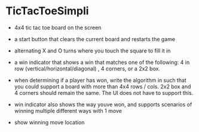 # TicTacToeSimpli

- 4x4 tic tac toe board on the screen
- a start button that clears the current board and restarts the game
- alternating X and O turns where you touch the square to fill it in
- a win indicator that shows a win that matches one of the following: 4 in row (vertical/horizontal/diagonal) , 4 corners, or a 2x2 box. 
- when determining if a player has won, write the algorithm in such that you could support a board with more than 4x4 rows / cols.  2x2 box and 4 corners should remain the same.  The UI does not have to support this.

- win indicator also shows the way youve won, and supports scenarios of winning multiple different ways with 1 move
- show winning move location

